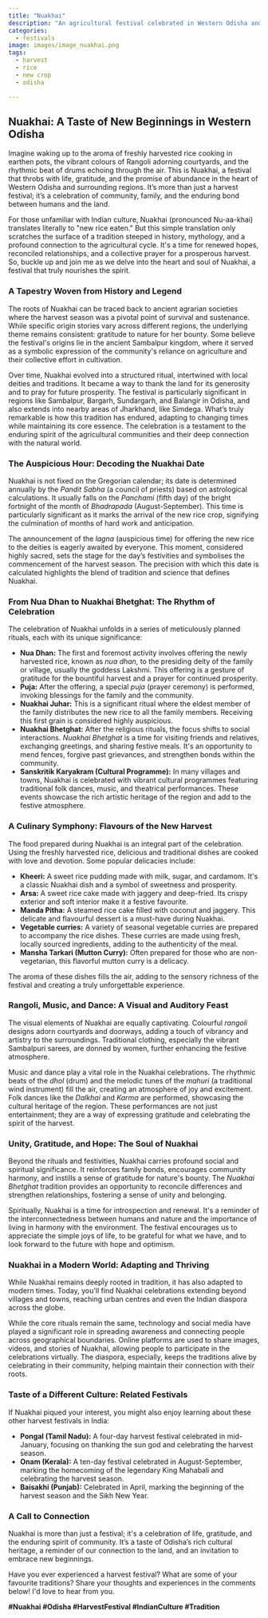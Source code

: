 ```yaml
---
title: "Nuakhai"
description: "An agricultural festival celebrated in Western Odisha and nearby areas of Simdega (Jharkhand) to welcome the new rice of the season."
categories:
  - festivals
image: images/image_nuakhai.png
tags:
  - harvest
  - rice
  - new crop
  - odisha

---
```


## Nuakhai: A Taste of New Beginnings in Western Odisha

Imagine waking up to the aroma of freshly harvested rice cooking in earthen pots, the vibrant colours of Rangoli adorning courtyards, and the rhythmic beat of drums echoing through the air. This is Nuakhai, a festival that throbs with life, gratitude, and the promise of abundance in the heart of Western Odisha and surrounding regions. It’s more than just a harvest festival; it’s a celebration of community, family, and the enduring bond between humans and the land.

For those unfamiliar with Indian culture, Nuakhai (pronounced Nu-aa-khai) translates literally to "new rice eaten." But this simple translation only scratches the surface of a tradition steeped in history, mythology, and a profound connection to the agricultural cycle. It's a time for renewed hopes, reconciled relationships, and a collective prayer for a prosperous harvest. So, buckle up and join me as we delve into the heart and soul of Nuakhai, a festival that truly nourishes the spirit.

### A Tapestry Woven from History and Legend

The roots of Nuakhai can be traced back to ancient agrarian societies where the harvest season was a pivotal point of survival and sustenance. While specific origin stories vary across different regions, the underlying theme remains consistent: gratitude to nature for her bounty. Some believe the festival's origins lie in the ancient Sambalpur kingdom, where it served as a symbolic expression of the community's reliance on agriculture and their collective effort in cultivation.

Over time, Nuakhai evolved into a structured ritual, intertwined with local deities and traditions. It became a way to thank the land for its generosity and to pray for future prosperity. The festival is particularly significant in regions like Sambalpur, Bargarh, Sundargarh, and Balangir in Odisha, and also extends into nearby areas of Jharkhand, like Simdega. What’s truly remarkable is how this tradition has endured, adapting to changing times while maintaining its core essence. The celebration is a testament to the enduring spirit of the agricultural communities and their deep connection with the natural world.

### The Auspicious Hour: Decoding the Nuakhai Date

Nuakhai is not fixed on the Gregorian calendar; its date is determined annually by the *Pandit Sabha* (a council of priests) based on astrological calculations. It usually falls on the *Panchami* (fifth day) of the bright fortnight of the month of *Bhadrapada* (August-September). This time is particularly significant as it marks the arrival of the new rice crop, signifying the culmination of months of hard work and anticipation.

The announcement of the *lagna* (auspicious time) for offering the new rice to the deities is eagerly awaited by everyone. This moment, considered highly sacred, sets the stage for the day’s festivities and symbolises the commencement of the harvest season. The precision with which this date is calculated highlights the blend of tradition and science that defines Nuakhai.

### From Nua Dhan to Nuakhai Bhetghat: The Rhythm of Celebration

The celebration of Nuakhai unfolds in a series of meticulously planned rituals, each with its unique significance:

*   **Nua Dhan:** The first and foremost activity involves offering the newly harvested rice, known as *nua dhan,* to the presiding deity of the family or village, usually the goddess Lakshmi. This offering is a gesture of gratitude for the bountiful harvest and a prayer for continued prosperity.
*   **Puja:** After the offering, a special *puja* (prayer ceremony) is performed, invoking blessings for the family and the community.
*   **Nuakhai Juhar:** This is a significant ritual where the eldest member of the family distributes the new rice to all the family members. Receiving this first grain is considered highly auspicious.
*   **Nuakhai Bhetghat:** After the religious rituals, the focus shifts to social interactions. *Nuakhai Bhetghat* is a time for visiting friends and relatives, exchanging greetings, and sharing festive meals. It's an opportunity to mend fences, forgive past grievances, and strengthen bonds within the community.
*   **Sanskritik Karyakram (Cultural Programme):** In many villages and towns, Nuakhai is celebrated with vibrant cultural programmes featuring traditional folk dances, music, and theatrical performances. These events showcase the rich artistic heritage of the region and add to the festive atmosphere.

### A Culinary Symphony: Flavours of the New Harvest

The food prepared during Nuakhai is an integral part of the celebration. Using the freshly harvested rice, delicious and traditional dishes are cooked with love and devotion. Some popular delicacies include:

*   **Kheeri:** A sweet rice pudding made with milk, sugar, and cardamom. It's a classic Nuakhai dish and a symbol of sweetness and prosperity.
*   **Arsa:** A sweet rice cake made with jaggery and deep-fried. Its crispy exterior and soft interior make it a festive favourite.
*   **Manda Pitha:** A steamed rice cake filled with coconut and jaggery. This delicate and flavourful dessert is a must-have during Nuakhai.
*   **Vegetable curries:** A variety of seasonal vegetable curries are prepared to accompany the rice dishes. These curries are made using fresh, locally sourced ingredients, adding to the authenticity of the meal.
*   **Mansha Tarkari (Mutton Curry):** Often prepared for those who are non-vegetarian, this flavorful mutton curry is a delicacy.

The aroma of these dishes fills the air, adding to the sensory richness of the festival and creating a truly unforgettable experience.

### Rangoli, Music, and Dance: A Visual and Auditory Feast

The visual elements of Nuakhai are equally captivating. Colourful *rangoli* designs adorn courtyards and doorways, adding a touch of vibrancy and artistry to the surroundings. Traditional clothing, especially the vibrant Sambalpuri sarees, are donned by women, further enhancing the festive atmosphere.

Music and dance play a vital role in the Nuakhai celebrations. The rhythmic beats of the *dhol* (drum) and the melodic tunes of the *mahuri* (a traditional wind instrument) fill the air, creating an atmosphere of joy and excitement. Folk dances like the *Dalkhai* and *Karma* are performed, showcasing the cultural heritage of the region. These performances are not just entertainment; they are a way of expressing gratitude and celebrating the spirit of the harvest.

### Unity, Gratitude, and Hope: The Soul of Nuakhai

Beyond the rituals and festivities, Nuakhai carries profound social and spiritual significance. It reinforces family bonds, encourages community harmony, and instills a sense of gratitude for nature's bounty. The *Nuakhai Bhetghat* tradition provides an opportunity to reconcile differences and strengthen relationships, fostering a sense of unity and belonging.

Spiritually, Nuakhai is a time for introspection and renewal. It's a reminder of the interconnectedness between humans and nature and the importance of living in harmony with the environment. The festival encourages us to appreciate the simple joys of life, to be grateful for what we have, and to look forward to the future with hope and optimism.

### Nuakhai in a Modern World: Adapting and Thriving

While Nuakhai remains deeply rooted in tradition, it has also adapted to modern times. Today, you'll find Nuakhai celebrations extending beyond villages and towns, reaching urban centres and even the Indian diaspora across the globe.

While the core rituals remain the same, technology and social media have played a significant role in spreading awareness and connecting people across geographical boundaries. Online platforms are used to share images, videos, and stories of Nuakhai, allowing people to participate in the celebrations virtually. The diaspora, especially, keeps the traditions alive by celebrating in their community, helping maintain their connection with their roots.

### Taste of a Different Culture: Related Festivals

If Nuakhai piqued your interest, you might also enjoy learning about these other harvest festivals in India:

*   **Pongal (Tamil Nadu):** A four-day harvest festival celebrated in mid-January, focusing on thanking the sun god and celebrating the harvest season.
*   **Onam (Kerala):** A ten-day festival celebrated in August-September, marking the homecoming of the legendary King Mahabali and celebrating the harvest season.
*   **Baisakhi (Punjab):** Celebrated in April, marking the beginning of the harvest season and the Sikh New Year.

### A Call to Connection

Nuakhai is more than just a festival; it's a celebration of life, gratitude, and the enduring spirit of community. It’s a taste of Odisha’s rich cultural heritage, a reminder of our connection to the land, and an invitation to embrace new beginnings.

Have you ever experienced a harvest festival? What are some of your favourite traditions? Share your thoughts and experiences in the comments below! I'd love to hear from you.

**#Nuakhai #Odisha #HarvestFestival #IndianCulture #Tradition**

